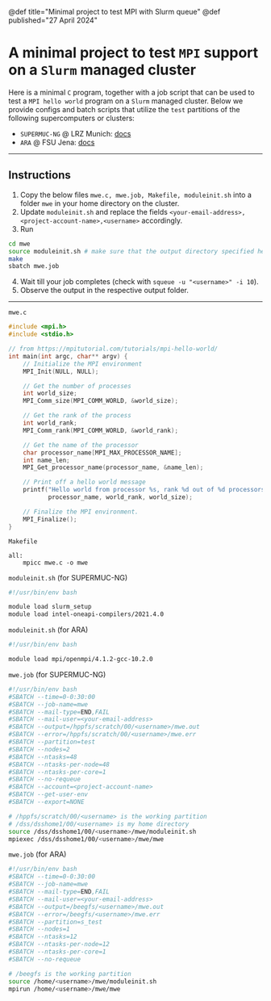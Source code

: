 @def title="Minimal project to test MPI with Slurm queue"
@def published="27 April 2024"


# A minimal project to test `MPI` support on a `Slurm` managed cluster

Here is a minimal `C` program, together with a job script that can be used
to test a `MPI hello world` program on a `Slurm` managed cluster.
Below we provide configs and batch scripts that utilize the `test` partitions of the following
supercomputers or clusters:
- `SUPERMUC-NG` @ LRZ Munich: [docs](https://doku.lrz.de/using-supermuc-ng-11482518.html)
- `ARA` @ FSU Jena: [docs](https://ara-wiki.rz.uni-jena.de/Hauptseite)

---

## Instructions

1. Copy the below files `mwe.c, mwe.job, Makefile, moduleinit.sh` into a folder `mwe` in your home directory on the cluster.
2. Update `moduleinit.sh` and replace the fields `<your-email-address>,<project-account-name>,<username>` accordingly.
3. Run
```sh
cd mwe
source moduleinit.sh # make sure that the output directory specified here actually exists on disk
make
sbatch mwe.job
```
4. Wait till your job completes (check with `squeue -u "<username>" -i 10`).
5. Observe the output in the respective output folder.

---

`mwe.c`
```c
#include <mpi.h>
#include <stdio.h>

// from https://mpitutorial.com/tutorials/mpi-hello-world/
int main(int argc, char** argv) {
    // Initialize the MPI environment
    MPI_Init(NULL, NULL);

    // Get the number of processes
    int world_size;
    MPI_Comm_size(MPI_COMM_WORLD, &world_size);

    // Get the rank of the process
    int world_rank;
    MPI_Comm_rank(MPI_COMM_WORLD, &world_rank);

    // Get the name of the processor
    char processor_name[MPI_MAX_PROCESSOR_NAME];
    int name_len;
    MPI_Get_processor_name(processor_name, &name_len);

    // Print off a hello world message
    printf("Hello world from processor %s, rank %d out of %d processors\n",
           processor_name, world_rank, world_size);

    // Finalize the MPI environment.
    MPI_Finalize();
}
```

`Makefile`
```
all:
    mpicc mwe.c -o mwe
```

`moduleinit.sh` (for SUPERMUC-NG)
```bash
#!/usr/bin/env bash

module load slurm_setup
module load intel-oneapi-compilers/2021.4.0
```

`moduleinit.sh` (for ARA)
```bash
#!/usr/bin/env bash

module load mpi/openmpi/4.1.2-gcc-10.2.0
```

`mwe.job` (for SUPERMUC-NG)
```bash
#!/usr/bin/env bash
#SBATCH --time=0-0:30:00
#SBATCH --job-name=mwe
#SBATCH --mail-type=END,FAIL
#SBATCH --mail-user=<your-email-address>
#SBATCH --output=/hppfs/scratch/00/<username>/mwe.out
#SBATCH --error=/hppfs/scratch/00/<username>/mwe.err
#SBATCH --partition=test
#SBATCH --nodes=2
#SBATCH --ntasks=48
#SBATCH --ntasks-per-node=48
#SBATCH --ntasks-per-core=1
#SBATCH --no-requeue
#SBATCH --account=<project-account-name>
#SBATCH --get-user-env
#SBATCH --export=NONE

# /hppfs/scratch/00/<username> is the working partition
# /dss/dsshome1/00/<username> is my home directory
source /dss/dsshome1/00/<username>/mwe/moduleinit.sh
mpiexec /dss/dsshome1/00/<username>/mwe/mwe
```

`mwe.job` (for ARA)
```bash
#!/usr/bin/env bash
#SBATCH --time=0-0:30:00
#SBATCH --job-name=mwe
#SBATCH --mail-type=END,FAIL
#SBATCH --mail-user=<your-email-address>
#SBATCH --output=/beegfs/<username>/mwe.out
#SBATCH --error=/beegfs/<username>/mwe.err
#SBATCH --partition=s_test
#SBATCH --nodes=1
#SBATCH --ntasks=12
#SBATCH --ntasks-per-node=12
#SBATCH --ntasks-per-core=1
#SBATCH --no-requeue

# /beegfs is the working partition
source /home/<username>/mwe/moduleinit.sh
mpirun /home/<username>/mwe/mwe
```
